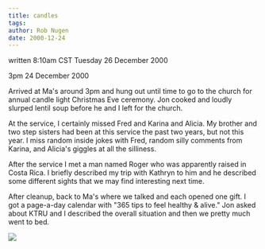 ```yaml
---
title: candles
tags: 
author: Rob Nugen
date: 2000-12-24
---
```


<title>Christmas Eve service at my mom's church</title>
<p class=note>written 8:10am CST Tuesday 26 December 2000</p>

<p class=date>3pm 24 December 2000</p>

<p>Arrived at Ma's around 3pm and hung out until time to go to the
church for annual candle light Christmas Eve ceremony.  Jon cooked and
loudly slurped lentil soup before he and I left for the church.</p>

<p>At the service, I certainly missed Fred and Karina and Alicia.  My
brother and two step sisters had been at this service the past two
years, but not this year.  I miss random inside jokes with Fred,
random silly comments from Karina, and Alicia's giggles at all the
silliness.</p>

<p>After the service I met a man named Roger who was apparently raised
in Costa Rica.  I briefly described my trip with Kathryn to him and he
described some different sights that we may find interesting next
time.</p>

<p>After cleanup, back to Ma's where we talked and each opened one
gift.  I got a page-a-day calendar with "365 tips to feel healthy &
alive."  Jon asked about KTRU and I described the overall situation
and then we pretty much went to bed.</p>

<p><img src='/images/rob/wL-ROB.gif'/></p>

